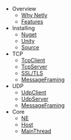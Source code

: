 - Overview
  - [Why Netly](why-netly.md "Why use netly socket library")
  - [Features](/ "Netly version features")
- Installing
  - [Nuget](/ "Install netly using nuget packages manager")  
  - [Unity](/ "Install netly using unity asset store")
  - [Source](/ "Build netly source code and get dll")
- TCP
  - [TcpClient](/ "Netly tcp client")
  - [TcpServer](/ "Netly tcp server")
  - [SSL/TLS](/ "Netly ssl and tls")
  - [MessageFraming](/ "Netly tcp message framing")
- UDP
  - [UdpClient](/ "Netly udp client")
  - [UdpServer](/ "Netly udp server")
  - [MessageFraming](/ "Netly udp message framing")
- Core
  - [NE](/ "Netly Encoding")
  - [Host](/ "Netly Host")
  - [MainThread](/ "Netly Main thread") 
